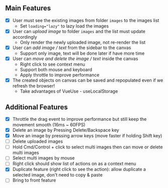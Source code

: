 ## Main Features

- [x] User must see the existing images from folder `images` to the images list
  - Set `loading="lazy"` to lazy load the images
- [x] User can _upload image_ to folder `images` and the list must update accordingly
  - Only render the newly uploaded image, not re-render the list
- [x] User can _add image / text_ from the sidebar to the canvas
  - Support only image, text will be done later if have more time
- [x] User can _move and delete the image / text_ inside the canvas
  - Right click to see context menu
  - Support both mouse and keyboard
  - Apply throttle to improve performance
- [x] The created objects on canvas can be saved and repopulated even if we refresh the browser!
  - Take advantages of VueUse - useLocalStorage

## Additional Features

- [x] Throttle the drag event to improve performance but still keep the movement smooth (16ms ~ 60FPS)
- [x] Delete an image by Pressing Delete/Backspace key
- [x] Move an image by pressing arrow keys (move faster if holding Shift key)
- [ ] Delete uploaded images
- [ ] Hold Cmd/Control + click to select multi images then can move or delete multi images
- [ ] Select multi images by mouse
- [ ] Right click should show list of actions on as a context menu
- [x] Duplicate feature (right click to see the action): allow duplicate a selected image, don't need to copy & paste
- [ ] Bring to front feature
